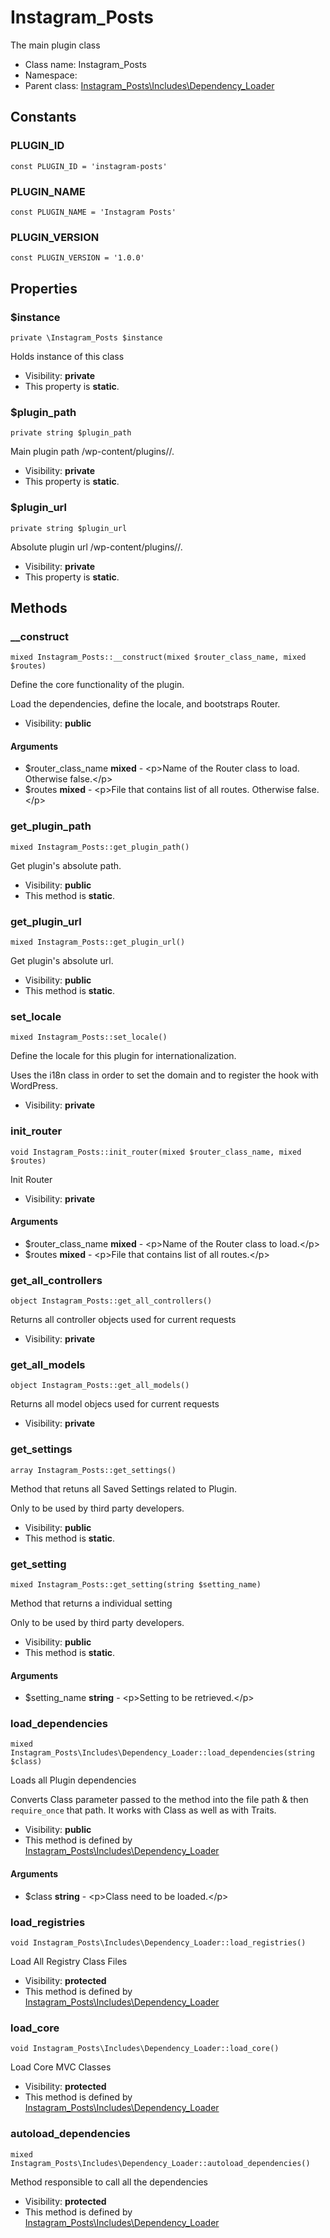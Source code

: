 Instagram_Posts
===============

The main plugin class




* Class name: Instagram_Posts
* Namespace: 
* Parent class: [Instagram_Posts\Includes\Dependency_Loader](Instagram_Posts-Includes-Dependency_Loader.md)



Constants
----------


### PLUGIN_ID

    const PLUGIN_ID = 'instagram-posts'





### PLUGIN_NAME

    const PLUGIN_NAME = 'Instagram Posts'





### PLUGIN_VERSION

    const PLUGIN_VERSION = '1.0.0'





Properties
----------


### $instance

    private \Instagram_Posts $instance

Holds instance of this class



* Visibility: **private**
* This property is **static**.


### $plugin_path

    private string $plugin_path

Main plugin path /wp-content/plugins/<plugin-folder>/.



* Visibility: **private**
* This property is **static**.


### $plugin_url

    private string $plugin_url

Absolute plugin url <wordpress-root-folder>/wp-content/plugins/<plugin-folder>/.



* Visibility: **private**
* This property is **static**.


Methods
-------


### __construct

    mixed Instagram_Posts::__construct(mixed $router_class_name, mixed $routes)

Define the core functionality of the plugin.

Load the dependencies, define the locale, and bootstraps Router.

* Visibility: **public**


#### Arguments
* $router_class_name **mixed** - &lt;p&gt;Name of the Router class to load. Otherwise false.&lt;/p&gt;
* $routes **mixed** - &lt;p&gt;File that contains list of all routes. Otherwise false.&lt;/p&gt;



### get_plugin_path

    mixed Instagram_Posts::get_plugin_path()

Get plugin's absolute path.



* Visibility: **public**
* This method is **static**.




### get_plugin_url

    mixed Instagram_Posts::get_plugin_url()

Get plugin's absolute url.



* Visibility: **public**
* This method is **static**.




### set_locale

    mixed Instagram_Posts::set_locale()

Define the locale for this plugin for internationalization.

Uses the i18n class in order to set the domain and to register the hook
with WordPress.

* Visibility: **private**




### init_router

    void Instagram_Posts::init_router(mixed $router_class_name, mixed $routes)

Init Router



* Visibility: **private**


#### Arguments
* $router_class_name **mixed** - &lt;p&gt;Name of the Router class to load.&lt;/p&gt;
* $routes **mixed** - &lt;p&gt;File that contains list of all routes.&lt;/p&gt;



### get_all_controllers

    object Instagram_Posts::get_all_controllers()

Returns all controller objects used for current requests



* Visibility: **private**




### get_all_models

    object Instagram_Posts::get_all_models()

Returns all model objecs used for current requests



* Visibility: **private**




### get_settings

    array Instagram_Posts::get_settings()

Method that retuns all Saved Settings related to Plugin.

Only to be used by third party developers.

* Visibility: **public**
* This method is **static**.




### get_setting

    mixed Instagram_Posts::get_setting(string $setting_name)

Method that returns a individual setting

Only to be used by third party developers.

* Visibility: **public**
* This method is **static**.


#### Arguments
* $setting_name **string** - &lt;p&gt;Setting to be retrieved.&lt;/p&gt;



### load_dependencies

    mixed Instagram_Posts\Includes\Dependency_Loader::load_dependencies(string $class)

Loads all Plugin dependencies

Converts Class parameter passed to the method into the file path & then
`require_once` that path. It works with Class as well as with Traits.

* Visibility: **public**
* This method is defined by [Instagram_Posts\Includes\Dependency_Loader](Instagram_Posts-Includes-Dependency_Loader.md)


#### Arguments
* $class **string** - &lt;p&gt;Class need to be loaded.&lt;/p&gt;



### load_registries

    void Instagram_Posts\Includes\Dependency_Loader::load_registries()

Load All Registry Class Files



* Visibility: **protected**
* This method is defined by [Instagram_Posts\Includes\Dependency_Loader](Instagram_Posts-Includes-Dependency_Loader.md)




### load_core

    void Instagram_Posts\Includes\Dependency_Loader::load_core()

Load Core MVC Classes



* Visibility: **protected**
* This method is defined by [Instagram_Posts\Includes\Dependency_Loader](Instagram_Posts-Includes-Dependency_Loader.md)




### autoload_dependencies

    mixed Instagram_Posts\Includes\Dependency_Loader::autoload_dependencies()

Method responsible to call all the dependencies



* Visibility: **protected**
* This method is defined by [Instagram_Posts\Includes\Dependency_Loader](Instagram_Posts-Includes-Dependency_Loader.md)



